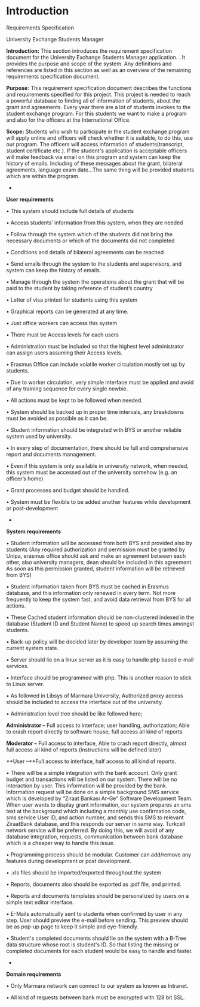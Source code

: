 # Introduction #

Requirements Specification


University Exchange Students Manager

**Introduction:**
This section introduces the requirement specification document for the University Exchange Students Manager application. . It provides the purpose and scope of the system. Any definitions and references are listed in this section as well as an overview of the remaining requirements specification document.

**Purpose:**
This requirement specification document describes the functions and requirements specified for this project. This project is needed to reach a powerful database to finding all of information of students, about the grant and agreements. Every year there are a lot of students invokes to the student exchange program. For this students we want to make a program and also for the officers at the International Office.

**Scope:**
Students who wish to participate in the student exchange program will apply online and officers will check whether it is suitable, to do this, use our program. The officers will access information of students(transcript, student certificate etc.). If the student's application is acceptable officers will make feedback via email on this program and system can keep the history of emails. Including of these messages about the grant, bilateral agreements, language exam date…The same thing will be provided students which are within the program.


-

**User requirements**

•	This system should include full details of students

•	Access students’ information from this system, when they are needed

•	Follow through the system which of the students did not bring the necessary documents or which of the documents did not completed

•	Conditions and details of bilateral agreements can be reached

•	Send emails through the system to the students and supervisors, and system can keep the history of emails.

•	Manage through the system the operations about the grant that will be paid to the student by taking reference of student’s country

•	Letter of visa printed for students using this system

•	Graphical reports can be generated at any time.

•	Just office workers can access this system

•	There must be Access levels for each users

•	Administration must be included so that the highest level
administrator can assign users assuming their Access levels.

•	Erasmus Office can include volatile worker circulation mostly
set up by students.

•	Due to worker circulation, very simple interface must be applied and avoid of any training sequence for every single newbie.

•	All actions must be kept to be followed when needed.

•	System should be backed up in proper time intervals, any breakdowns must be avoided as possible as it can be.

•	Student information should be integrated with BYS or another reliable system used by university.

•	In every step of documentation, there should be full and comprehensive report and documents management.

•	Even if this system is only available in university network, when needed, this system must be accessed out of the university somehow (e.g. an officer’s home)

•	Grant processes and budget should be handled.

•	System must be flexible to be added another features while development or post-development


-

**System requirements**

•	Student information will be accessed from both BYS and provided also by students (Any required authorization and permission must be granted by Unipa, erasmus office should ask and make an agreement between each other, also university managers, dean should be included in this agreement. As soon as this permission granted, student information will be retrieved from BYS)

•	Student information taken from BYS must be cached in Erasmus database, and this information only renewed in every term. Not more frequently to keep the system fast, and avoid data retrieval from BYS for all actions.

•	These Cached student information should be non-clustered indexed in the database (Student ID and Student Name) to speed up search times amongst students.

•	Back-up policy will be decided later by developer team by assuming the current system state.

•	Server should lie on a linux server as it is easy to handle php based e-mail services.

•	Interface should be programmed with php. This is another reason to stick to Linux server.

•	As followed in Libsys of Marmara University, Authorized proxy access should be included to access the interface out of the university.

•	Administration level tree should be like followed here;

**Administrator –** Full access to interface; user handling, authorization; Able to crash report directly to software house, full access all kind of reports

**Moderator –** Full access to interface, Able to crash report directly, almost full access all kind of reports (instructions will be defined later)

**User –**Full access to interface, half access to all kind of reports.

•	There will be a simple integration with the bank account. Only grant budget and transactions will be listed on our system. There will be no interaction by user. This information will be provided by the bank. Information request will be done on a simple background SMS service which is developed by “Ziraat Bankası Ar-Ge” Software Development Team. When user wants to display grant information, our system prepares an sms text at the background which including a monthly use confirmation code, sms service User ID, and action number, and sends this SMS to relevant ZiraatBank database, and this responds our server in same way. Turkcell network service will be preferred. By doing this, we will avoid of any database integration, requests, communication between bank database which is a cheaper way to handle this issue.

•	Programming process should be modular. Customer can add/remove any features during development or post development.

•	.xls files should be imported/exported throughout the system

•	Reports, documents also should be exported as .pdf file, and printed.

•	Reports and documents templates should be personalized by users on a simple text editor interface.

• E-Mails automatically sent to students when confirmed by user in any step. User should preview the e-mail before sending. This preview should be as pop-up page to keep it simple and eye-friendly.

• Student's completed documents should lie on the system with a B-Tree data structure whose root is student's ID. So that listing the missing or completed documents for each student would be easy to handle and faster.


-


**Domain requirements**

•	Only Marmara network can connect to our system as known as Intranet.

•	All kind of requests between bank must be encrypted with 128 bit SSL.

